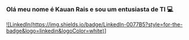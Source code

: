 ### Olá meu nome é Kauan Rais e sou um entusiasta de TI 💻

[![LinkedIn(https://img.shields.io/badge/LinkedIn-0077B5?style=for-the-badge&logo=linkedin&logoColor=white)]](https://www.linkedin.com/in/kauan-rais-3306a3256/)



